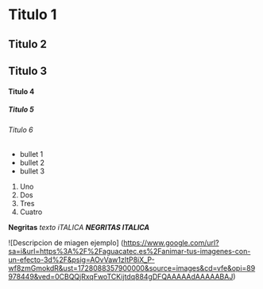# Titulo 1
## Titulo 2 
## Titulo 3
#### Titulo 4 
##### Titulo 5
###### Titulo 6

* bullet 1
* bullet 2 
* bullet 3

1. Uno
2. Dos
3. Tres
4. Cuatro 

**Negritas**
_texto iTALICA_
***NEGRITAS ITALICA***

![Descripcion de miagen ejemplo] (https://www.google.com/url?sa=i&url=https%3A%2F%2Faguacatec.es%2Fanimar-tus-imagenes-con-un-efecto-3d%2F&psig=AOvVaw1zItP8iX_P-wf8zmGmokdR&ust=1728088357900000&source=images&cd=vfe&opi=89978449&ved=0CBQQjRxqFwoTCKijtdq884gDFQAAAAAdAAAAABAJ)





